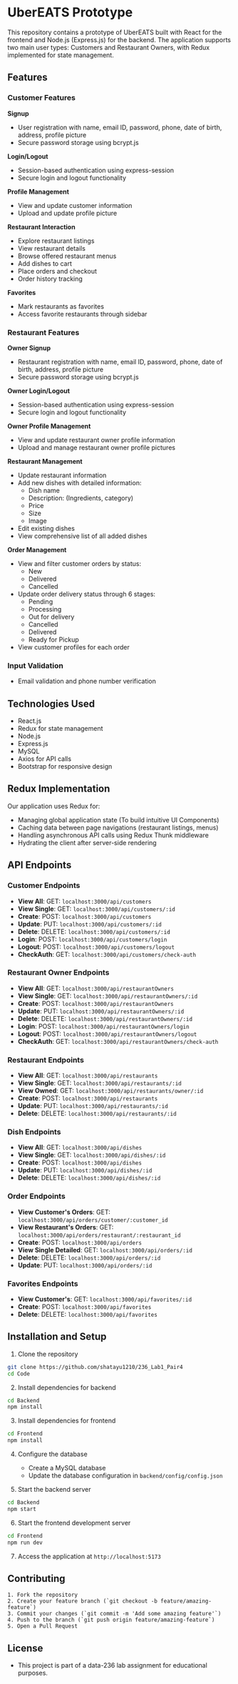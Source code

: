
# UberEATS Prototype

This repository contains a prototype of UberEATS built with React for the frontend and Node.js (Express.js) for the backend. The application supports two main user types: Customers and Restaurant Owners, with Redux implemented for state management.

## Features

### Customer Features

**Signup**
- User registration with name, email ID, password, phone, date of birth, address, profile picture
- Secure password storage using bcrypt.js


**Login/Logout**
- Session-based authentication using express-session
- Secure login and logout functionality 

**Profile Management**
- View and update customer information
- Upload and update profile picture

**Restaurant Interaction**
- Explore restaurant listings
- View restaurant details 
- Browse offered restaurant menus
- Add dishes to cart
- Place orders and checkout
- Order history tracking

**Favorites**
- Mark restaurants as favorites
- Access favorite restaurants through sidebar 

### Restaurant Features

**Owner Signup**
- Restaurant registration with name, email ID, password, phone, date of birth, address, profile picture
- Secure password storage using bcrypt.js

**Owner Login/Logout**
- Session-based authentication using express-session
- Secure login and logout functionality

**Owner Profile Management**
- View and update restaurant owner profile information
- Upload and manage restaurant owner profile pictures

**Restaurant Management**
- Update restaurant information
- Add new dishes with detailed information:
  - Dish name
  - Description: (Ingredients, category)
  - Price
  - Size
  - Image
- Edit existing dishes
- View comprehensive list of all added dishes

**Order Management**
- View and filter customer orders by status:
  - New
  - Delivered
  - Cancelled
- Update order delivery status through 6 stages:
  - Pending
  - Processing
  - Out for delivery
  - Cancelled
  - Delivered
  - Ready for Pickup
- View customer profiles for each order

### Input Validation 
- Email validation and phone number verification

## Technologies Used
- React.js
- Redux for state management
- Node.js
- Express.js
- MySQL
- Axios for API calls
- Bootstrap for responsive design

## Redux Implementation

Our application uses Redux for:
- Managing global application state (To build intuitive UI Components)
- Caching data between page navigations (restaurant listings, menus)
- Handling asynchronous API calls using Redux Thunk middleware
- Hydrating the client after server-side rendering

## API Endpoints

### Customer Endpoints
- **View All**: GET: `localhost:3000/api/customers`
- **View Single**: GET: `localhost:3000/api/customers/:id`
- **Create**: POST: `localhost:3000/api/customers`
- **Update**: PUT: `localhost:3000/api/customers/:id`
- **Delete**: DELETE: `localhost:3000/api/customers/:id`
- **Login**: POST: `localhost:3000/api/customers/login`
- **Logout**: POST: `localhost:3000/api/customers/logout`
- **CheckAuth**: GET: `localhost:3000/api/customers/check-auth`

### Restaurant Owner Endpoints
- **View All**: GET: `localhost:3000/api/restaurantOwners`
- **View Single**: GET: `localhost:3000/api/restaurantOwners/:id`
- **Create**: POST: `localhost:3000/api/restaurantOwners`
- **Update**: PUT: `localhost:3000/api/restaurantOwners/:id`
- **Delete**: DELETE: `localhost:3000/api/restaurantOwners/:id`
- **Login**: POST: `localhost:3000/api/restaurantOwners/login`
- **Logout**: POST: `localhost:3000/api/restaurantOwners/logout`
- **CheckAuth**: GET: `localhost:3000/api/restaurantOwners/check-auth`

### Restaurant Endpoints
- **View All**: GET: `localhost:3000/api/restaurants`
- **View Single**: GET: `localhost:3000/api/restaurants/:id`
- **View Owned**: GET: `localhost:3000/api/restaurants/owner/:id`
- **Create**: POST: `localhost:3000/api/restaurants`
- **Update**: PUT: `localhost:3000/api/restaurants/:id`
- **Delete**: DELETE: `localhost:3000/api/restaurants/:id`

### Dish Endpoints
- **View All**: GET: `localhost:3000/api/dishes`
- **View Single**: GET: `localhost:3000/api/dishes/:id`
- **Create**: POST: `localhost:3000/api/dishes`
- **Update**: PUT: `localhost:3000/api/dishes/:id`
- **Delete**: DELETE: `localhost:3000/api/dishes/:id`

### Order Endpoints
- **View Customer's Orders**: GET: `localhost:3000/api/orders/customer/:customer_id`
- **View Restaurant's Orders**: GET: `localhost:3000/api/orders/restaurant/:restaurant_id`
- **Create**: POST: `localhost:3000/api/orders`
- **View Single Detailed**: GET: `localhost:3000/api/orders/:id`
- **Delete**: DELETE: `localhost:3000/api/orders/:id`
- **Update**: PUT: `localhost:3000/api/orders/:id`

### Favorites Endpoints
- **View Customer's**: GET: `localhost:3000/api/favorites/:id`
- **Create**: POST: `localhost:3000/api/favorites`
- **Delete**: DELETE: `localhost:3000/api/favorites`

## Installation and Setup

1. Clone the repository
```bash
git clone https://github.com/shatayu1210/236_Lab1_Pair4
cd Code
```

2. Install dependencies for backend
```bash
cd Backend
npm install
```

3. Install dependencies for frontend
```bash
cd Frontend
npm install
```

4. Configure the database
   - Create a MySQL database
   - Update the database configuration in `backend/config/config.json`

5. Start the backend server
```bash
cd Backend
npm start
```

6. Start the frontend development server
```bash
cd Frontend
npm run dev
```

7. Access the application at `http://localhost:5173`




## Contributing
    1. Fork the repository
    2. Create your feature branch (`git checkout -b feature/amazing-feature`)
    3. Commit your changes (`git commit -m 'Add some amazing feature'`)
    4. Push to the branch (`git push origin feature/amazing-feature`)
    5. Open a Pull Request

## License
- This project is part of a data-236 lab assignment for educational purposes.




